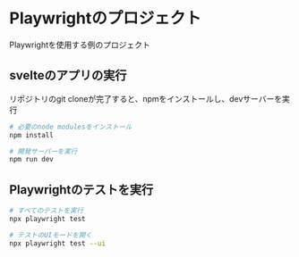 # Playwrightのプロジェクト

Playwrightを使用する例のプロジェクト

## svelteのアプリの実行

リポジトリのgit cloneが完了すると、npmをインストールし、devサーバーを実行
```bash
# 必要のnode modulesをインストール
npm install

# 開発サーバーを実行
npm run dev
```

## Playwrightのテストを実行

```bash
# すべてのテストを実行
npx playwright test

# テストのUIモードを開く
npx playwright test --ui
```
